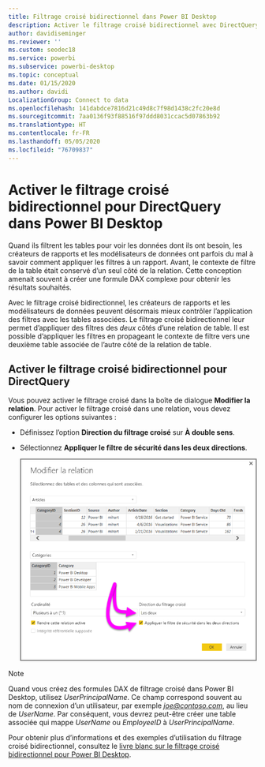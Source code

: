 ```yaml
---
title: Filtrage croisé bidirectionnel dans Power BI Desktop
description: Activer le filtrage croisé bidirectionnel avec DirectQuery dans Power BI Desktop
author: davidiseminger
ms.reviewer: ''
ms.custom: seodec18
ms.service: powerbi
ms.subservice: powerbi-desktop
ms.topic: conceptual
ms.date: 01/15/2020
ms.author: davidi
LocalizationGroup: Connect to data
ms.openlocfilehash: 141dabdce7816d21c49d8c7f98d1438c2fc20e8d
ms.sourcegitcommit: 7aa0136f93f88516f97ddd8031ccac5d07863b92
ms.translationtype: HT
ms.contentlocale: fr-FR
ms.lasthandoff: 05/05/2020
ms.locfileid: "76709837"
---
```

# <a name="enable-bidirectional-cross-filtering-for-directquery-in-power-bi-desktop"></a>Activer le filtrage croisé bidirectionnel pour DirectQuery dans Power BI Desktop

Quand ils filtrent les tables pour voir les données dont ils ont besoin, les créateurs de rapports et les modélisateurs de données ont parfois du mal à savoir comment appliquer les filtres à un rapport. Avant, le contexte de filtre de la table était conservé d’un seul côté de la relation. Cette conception amenait souvent à créer une formule DAX complexe pour obtenir les résultats souhaités.

Avec le filtrage croisé bidirectionnel, les créateurs de rapports et les modélisateurs de données peuvent désormais mieux contrôler l’application des filtres avec les tables associées. Le filtrage croisé bidirectionnel leur permet d’appliquer des filtres des *deux* côtés d’une relation de table. Il est possible d’appliquer les filtres en propageant le contexte de filtre vers une deuxième table associée de l’autre côté de la relation de table.

## <a name="enable-bidirectional-cross-filtering-for-directquery"></a>Activer le filtrage croisé bidirectionnel pour DirectQuery

Vous pouvez activer le filtrage croisé dans la boîte de dialogue **Modifier la relation**. Pour activer le filtrage croisé dans une relation, vous devez configurer les options suivantes :

* Définissez l’option **Direction du filtrage croisé** sur **À double sens**.
* Sélectionnez **Appliquer le filtre de sécurité dans les deux directions**.

  ![Configurez le filtrage bidirectionnel dans Power BI Desktop.](media/desktop-bidirectional-filtering/bidirectional-filtering_2.png)

> [!NOTE]
> Quand vous créez des formules DAX de filtrage croisé dans Power BI Desktop, utilisez *UserPrincipalName*. Ce champ correspond souvent au nom de connexion d’un utilisateur, par exemple <em>joe@contoso.com</em>, au lieu de *UserName*. Par conséquent, vous devrez peut-être créer une table associée qui mappe *UserName* ou *EmployeeID* à *UserPrincipalName*.

Pour obtenir plus d’informations et des exemples d’utilisation du filtrage croisé bidirectionnel, consultez le [livre blanc sur le filtrage croisé bidirectionnel pour Power BI Desktop](https://download.microsoft.com/download/2/7/8/2782DF95-3E0D-40CD-BFC8-749A2882E109/Bidirectional%20cross-filtering%20in%20Analysis%20Services%202016%20and%20Power%20BI.docx).

